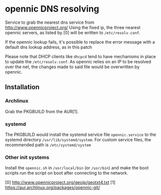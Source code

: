 
# opennic DNS resolving

Service to grab the nearest dns service from http://www.opennicproject.org/
Using the fixed ip, the three nearest opennic servers, as listed by [0] will be
written to `/etc/resolv.conf`.

If the opennic lookup fails, it's possible to replace the error message with a
default dns lookup address, as in this patch

Please note that DHCP clients like `dhcpcd` tend to have mechanisms in place to
update the `/etc/resolv.conf`. As opennic relies on an IP to be resolved over
the net, the changes made to said file would be overwritten by opennic.

## Installation

### Archlinux

Grab the PKGBUILD from the AUR[1].

### systemd

The PKGBUILD would install the systemd service file `opennic.service` to the
systemd directory `/usr/lib/systemd/system`. For custom service files, the
recommended path is `/etc/systemd/system`

### Other init systems

Install the `opennic.sh` in `/usr/local/bin` (or `/usr/bin`) and make the boot
scripts run the script on boot after connecting to the network.

[0] http://www.opennicproject.org/geoip/geotxt4.txt
[1] https://aur.archlinux.org/packages/opennic-git/
